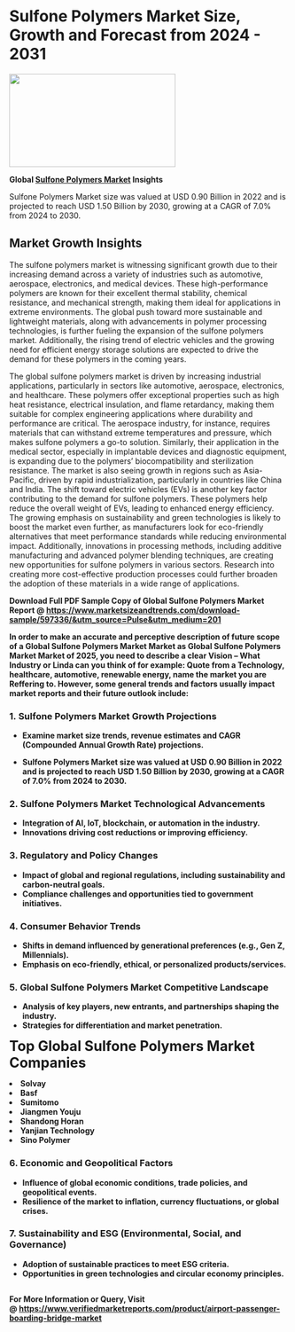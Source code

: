 <H1>Sulfone Polymers Market Size, Growth and Forecast from 2024 - 2031</H1><img class="aligncenter size-medium wp-image-584254" src="https://thirdeyenews.in/wp-content/uploads/2024/09/Global-Market-Research-300x168.jpeg" alt="" width="300" height="168" /><p><strong>Global&nbsp;<a href="https://www.marketsizeandtrends.com/download-sample/597336/&amp;utm_source=Pulse&amp;utm_medium=201">Sulfone Polymers Market</a> Insights</strong></p><p>Sulfone Polymers Market size was valued at USD 0.90 Billion in 2022 and is projected to reach USD 1.50 Billion by 2030, growing at a CAGR of 7.0% from 2024 to 2030.</p><p><h2>Market Growth Insights</h2> <p>The sulfone polymers market is witnessing significant growth due to their increasing demand across a variety of industries such as automotive, aerospace, electronics, and medical devices. These high-performance polymers are known for their excellent thermal stability, chemical resistance, and mechanical strength, making them ideal for applications in extreme environments. The global push toward more sustainable and lightweight materials, along with advancements in polymer processing technologies, is further fueling the expansion of the sulfone polymers market. Additionally, the rising trend of electric vehicles and the growing need for efficient energy storage solutions are expected to drive the demand for these polymers in the coming years.</p> <p><strong></strong></p> <p>The global sulfone polymers market is driven by increasing industrial applications, particularly in sectors like automotive, aerospace, electronics, and healthcare. These polymers offer exceptional properties such as high heat resistance, electrical insulation, and flame retardancy, making them suitable for complex engineering applications where durability and performance are critical. The aerospace industry, for instance, requires materials that can withstand extreme temperatures and pressure, which makes sulfone polymers a go-to solution. Similarly, their application in the medical sector, especially in implantable devices and diagnostic equipment, is expanding due to the polymers’ biocompatibility and sterilization resistance. The market is also seeing growth in regions such as Asia-Pacific, driven by rapid industrialization, particularly in countries like China and India. The shift toward electric vehicles (EVs) is another key factor contributing to the demand for sulfone polymers. These polymers help reduce the overall weight of EVs, leading to enhanced energy efficiency. The growing emphasis on sustainability and green technologies is likely to boost the market even further, as manufacturers look for eco-friendly alternatives that meet performance standards while reducing environmental impact. Additionally, innovations in processing methods, including additive manufacturing and advanced polymer blending techniques, are creating new opportunities for sulfone polymers in various sectors. Research into creating more cost-effective production processes could further broaden the adoption of these materials in a wide range of applications. <p><strong></p><p><span class=""><strong>Download Full PDF Sample Copy of Global Sulfone Polymers Market Report</strong> @ <a href="https://www.marketsizeandtrends.com/download-sample/597336/&amp;utm_source=Pulse&amp;utm_medium=201" target="_blank">https://www.marketsizeandtrends.com/download-sample/597336/&amp;utm_source=Pulse&amp;utm_medium=201</a></span></p><p>In order to make an accurate and perceptive description of future scope of a Global&nbsp;Sulfone Polymers Market Market as Global&nbsp;Sulfone Polymers Market Market of 2025, you need to describe a clear Vision &ndash; What Industry or Linda can you think of for example: Quote from a Technology, healthcare, automotive, renewable energy, name the market you are Reffering to. However, some general trends and factors usually impact market reports and their future outlook include:</p><h3>1.&nbsp;<strong>Sulfone Polymers Market Growth Projections</strong></h3><ul><li>Examine market size trends, revenue estimates and CAGR (Compounded Annual Growth Rate) projections.</li><li><p>Sulfone Polymers Market size was valued at USD 0.90 Billion in 2022 and is projected to reach USD 1.50 Billion by 2030, growing at a CAGR of 7.0% from 2024 to 2030.</p></li></ul><h3>2.&nbsp;<strong>Sulfone Polymers Market Technological Advancements</strong></h3><ul><li>Integration of AI, IoT, blockchain, or automation in the industry.</li><li>Innovations driving cost reductions or improving efficiency.</li></ul><h3>3.&nbsp;<strong>Regulatory and Policy Changes</strong></h3><ul><li>Impact of global and regional regulations, including sustainability and carbon-neutral goals.</li><li>Compliance challenges and opportunities tied to government initiatives.</li></ul><h3>4.&nbsp;<strong>Consumer Behavior Trends</strong></h3><ul><li>Shifts in demand influenced by generational preferences (e.g., Gen Z, Millennials).</li><li>Emphasis on eco-friendly, ethical, or personalized products/services.</li></ul><h3>5.&nbsp;<strong>Global Sulfone Polymers Market Competitive Landscape</strong></h3><ul><li>Analysis of key players, new entrants, and partnerships shaping the industry.</li><li>Strategies for differentiation and market penetration.</li></ul><p data-pm-slice="1 1 []"><span style="color: inherit; font-family: inherit; font-size: 25px;">Top Global Sulfone Polymers Market Companies</span></p><div class="" data-test-id=""><p><li> Solvay</li><li> Basf</li><li> Sumitomo</li><li> Jiangmen Youju</li><li> Shandong Horan</li><li> Yanjian Technology</li><li> Sino Polymer</li></p></div><h3>6.&nbsp;<strong>Economic and Geopolitical Factors</strong></h3><ul><li>Influence of global economic conditions, trade policies, and geopolitical events.</li><li>Resilience of the market to inflation, currency fluctuations, or global crises.</li></ul><h3>7.&nbsp;<strong>Sustainability and ESG (Environmental, Social, and Governance)</strong></h3><ul><li>Adoption of sustainable practices to meet ESG criteria.</li><li>Opportunities in green technologies and circular economy principles.</li></ul><h2><strong style="font-size: 14px;">For More Information or Query, Visit @&nbsp;</strong><a style="background-color: #ffffff; font-size: 14px;" href="https://www.marketsizeandtrends.com/report/sulfone-polymers-market/" target="_blank">https://www.verifiedmarketreports.com/product/airport-passenger-boarding-bridge-market</a></h2>
